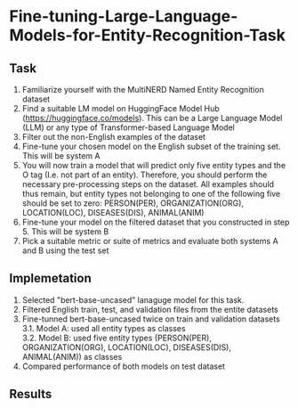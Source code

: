 # Fine-tuning-Large-Language-Models-for-Entity-Recognition-Task

## Task

1. Familiarize yourself with the MultiNERD Named Entity Recognition dataset
2. Find a suitable LM model on HuggingFace Model Hub (https://huggingface.co/models). This can
be a Large Language Model (LLM) or any type of Transformer-based Language Model
3. Filter out the non-English examples of the dataset
4. Fine-tune your chosen model on the English subset of the training set. This will be system A
5. You will now train a model that will predict only five entity types and the O tag (I.e. not part of
an entity). Therefore, you should perform the necessary pre-processing steps on the dataset. All
examples should thus remain, but entity types not belonging to one of the following five should
be set to zero: PERSON(PER), ORGANIZATION(ORG), LOCATION(LOC), DISEASES(DIS),
ANIMAL(ANIM)
6. Fine-tune your model on the filtered dataset that you constructed in step 5. This will be system
B
7. Pick a suitable metric or suite of metrics and evaluate both systems A and B using the test set

## Implemetation  
1. Selected "bert-base-uncased" lanaguge model for this task.
2. Filtered English train, test, and validation files from the entite datasets
3. Fine-tunned bert-base-uncased twice on train and validation datasets \
   3.1. Model A: used all entity types as classes \
   3.2. Model B: used five entity types (PERSON(PER), ORGANIZATION(ORG), LOCATION(LOC), DISEASES(DIS), ANIMAL(ANIM)) as classes
4. Compared performance of both models on test dataset

## Results 
